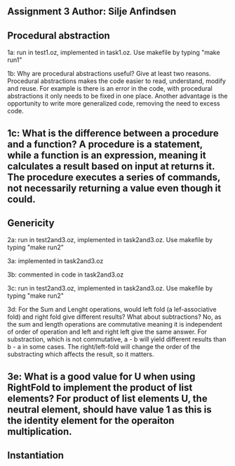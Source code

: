 Assignment 3
Author: Silje Anfindsen
-------------------------------------------------------------------------------------------------------------------------
## Procedural abstraction

1a: run in test1.oz, implemented in task1.oz. Use makefile by typing "make run1"

1b: Why are procedural abstractions useful? Give at least two reasons.
Procedural abstractions makes the code easier to read, understand, modify and reuse. For example is there is an error in the code, with procedural abstractions it only needs to be fixed in one place. Another advantage is the opportunity to write more generalized code, removing the need to excess code. 

1c: What is the difference between a procedure and a function?
A procedure is a statement, while a function is an expression, meaning it calculates a result based on input at returns it. The procedure executes a series of commands, not necessarily returning a value even though it could.  
-------------------------------------------------------------------------------------------------------------------------
## Genericity

2a: run in test2and3.oz, implemented in task2and3.oz. Use makefile by typing "make run2"

3a: implemented in task2and3.oz

3b: commented in code in task2and3.oz

3c: run in test2and3.oz, implemented in task2and3.oz. Use makefile by typing "make run2"

3d: For the Sum and Lenght operations, would left fold (a lef-associative fold) and right fold give different results? What about subtractions?
No, as the sum and length operations are commutative meaning it is independent of order of operation and left and right left give the same answer.
For substraction, which is not commutative, a - b will yield different results than b - a in some cases. 
The right/left-fold will change the order of the substracting which affects the result, so it matters.

3e: What is a good value for U when using RightFold to implement the product of list elements?
For product of list elements U, the neutral element, should have value 1 as this is the identity element for the operaiton multiplication.
-------------------------------------------------------------------------------------------------------------------------
## Instantiation

